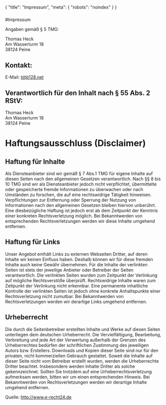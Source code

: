 {
  "title": "Impressum",
  "meta": {
    "robots": "noindex"
  }
}
#####
#Impressum

Angaben gemäß § 5 TMG:

Thomas Heck<br />
Am Wasserturm 18<br />
38124 Peine

## Kontakt:
E-Mail: <t@b128.net>

## Verantwortlich für den Inhalt nach § 55 Abs. 2 RStV:

Thomas Heck<br />
Am Wasserturm 18<br />
38124 Peine

# Haftungsausschluss (Disclaimer)

## Haftung für Inhalte

Als Diensteanbieter sind wir gemäß § 7 Abs.1 TMG für eigene Inhalte auf diesen Seiten nach den allgemeinen Gesetzen verantwortlich.
Nach §§ 8 bis 10 TMG sind wir als Diensteanbieter jedoch nicht verpflichtet, übermittelte oder gespeicherte fremde Informationen zu überwachen
oder nach Umständen zu forschen, die auf eine rechtswidrige Tätigkeit hinweisen. Verpflichtungen zur Entfernung oder Sperrung der Nutzung von
Informationen nach den allgemeinen Gesetzen bleiben hiervon unberührt. Eine diesbezügliche Haftung ist jedoch erst ab dem Zeitpunkt der Kenntnis
einer konkreten Rechtsverletzung möglich. Bei Bekanntwerden von entsprechenden Rechtsverletzungen werden wir diese Inhalte umgehend entfernen.


## Haftung für Links

Unser Angebot enthält Links zu externen Webseiten Dritter, auf deren Inhalte wir keinen Einfluss haben.
Deshalb können wir für diese fremden Inhalte auch keine Gewähr übernehmen. Für die Inhalte der verlinkten Seiten ist stets der jeweilige Anbieter
oder Betreiber der Seiten verantwortlich. Die verlinkten Seiten wurden zum Zeitpunkt der Verlinkung auf mögliche Rechtsverstöße überprüft.
Rechtswidrige Inhalte waren zum Zeitpunkt der Verlinkung nicht erkennbar. Eine permanente inhaltliche Kontrolle der verlinkten Seiten ist
jedoch ohne konkrete Anhaltspunkte einer Rechtsverletzung nicht zumutbar. Bei Bekanntwerden von Rechtsverletzungen werden wir derartige Links
umgehend entfernen.


## Urheberrecht

Die durch die Seitenbetreiber erstellten Inhalte und Werke auf diesen Seiten unterliegen dem deutschen Urheberrecht. Die Vervielfältigung,
Bearbeitung, Verbreitung und jede Art der Verwertung außerhalb der Grenzen des Urheberrechtes bedürfen der schriftlichen Zustimmung des jeweiligen
Autors bzw. Erstellers. Downloads und Kopien dieser Seite sind nur für den privaten, nicht kommerziellen Gebrauch gestattet. Soweit die Inhalte auf
dieser Seite nicht vom Betreiber erstellt wurden, werden die Urheberrechte Dritter beachtet. Insbesondere werden Inhalte Dritter als solche
gekennzeichnet. Sollten Sie trotzdem auf eine Urheberrechtsverletzung aufmerksam werden, bitten wir um einen entsprechenden Hinweis. Bei Bekanntwerden
von Rechtsverletzungen werden wir derartige Inhalte umgehend entfernen.



Quelle: <a rel="nofollow" href="http://www.e-recht24.de/impressum-generator.html">http://www.e-recht24.de</a>

